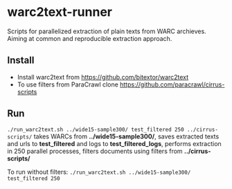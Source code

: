 # warc2text-runner
Scripts for parallelized extraction of plain texts from WARC archieves. Aiming at common and reproducible extraction approach.

## Install
* Install warc2text from https://github.com/bitextor/warc2text
* To use filters from ParaCrawl clone https://github.com/paracrawl/cirrus-scripts

## Run
```./run_warc2text.sh ../wide15-sample300/ test_filtered 250 ../cirrus-scripts/```
takes WARCs from **../wide15-sample300/**, saves extracted texts and urls to **test_filtered** and logs to **test_filtered_logs**, performs extraction in 250 parallel processes, filters documents using filters from **../cirrus-scripts/**

To run without filters:
```./run_warc2text.sh ../wide15-sample300/ test_filtered 250```
